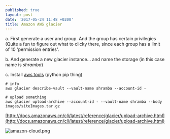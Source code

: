 ```yaml
---
published: true
layout: post
date: '2017-05-24 11:48 +0200'
title: Amazon AWS glacier
---
```

a. First generate a user and group. And the group has certain privilegies (Quite a fun to figure out what to clicky there, since each group has a limit of 10 'permission entries'.

b. And generate a new glacier instance... and name the storage (in this case name is *shramba*)

c. Install [aws tools](http://docs.aws.amazon.com/cli/latest/userguide/installing.html) (python pip thing)

    # info
    aws glacier describe-vault --vault-name shramba --account-id -

    # upload something
    aws glacier upload-archive --account-id - --vault-name shramba --body images/siteImages.tar.gz
    
[http://docs.amazonaws.cn/cli/latest/reference/glacier/upload-archive.html](http://docs.amazonaws.cn/cli/latest/reference/glacier/upload-archive.html)

![amazon-cloud.png]({{site.baseurl}}/media/amazon-cloud.png)

